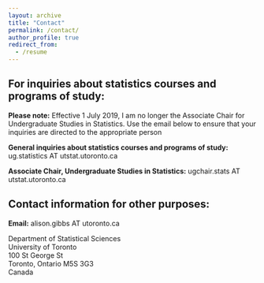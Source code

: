 ```yaml
---
layout: archive
title: "Contact"
permalink: /contact/
author_profile: true
redirect_from:
  - /resume
---
```




## For inquiries about statistics courses and programs of study:

**Please note:** Effective 1 July 2019, I am no longer the Associate Chair for Undergraduate Studies in Statistics.  Use the email below to ensure that your inquiries are directed to the appropriate person

**General inquiries about statistics courses and programs of study:** ug.statistics AT utstat.utoronto.ca

**Associate Chair, Undergraduate Studies in Statistics:** ugchair.stats AT utstat.utoronto.ca



## Contact information for other purposes:

**Email:** alison.gibbs AT utoronto.ca

Department of Statistical Sciences  
University of Toronto  
100 St George St  
Toronto, Ontario M5S 3G3  
Canada

